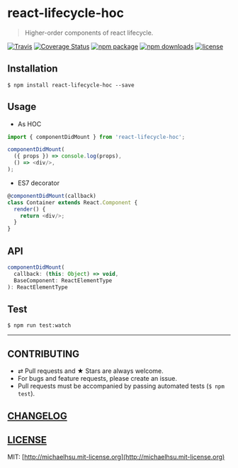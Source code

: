 # react-lifecycle-hoc

> Higher-order components of react lifecycle.

[![Travis][build-badge]][build] [![Coverage Status][coveralls-badge]][coveralls] [![npm package][npm-badge]][npm] [![npm downloads][npm-downloads]][npm] [![license][license-badge]][license]

[build-badge]: https://img.shields.io/travis/evenchange4/react-lifecycle-hoc/master.svg?style=flat-square
[build]: https://travis-ci.org/evenchange4/react-lifecycle-hoc

[npm-badge]: https://img.shields.io/npm/v/react-lifecycle-hoc.svg?style=flat-square
[npm]: https://www.npmjs.org/package/react-lifecycle-hoc

[coveralls-badge]: https://img.shields.io/coveralls/evenchange4/react-lifecycle-hoc/master.svg?style=flat-square
[coveralls]: https://coveralls.io/github/evenchange4/react-lifecycle-hoc

[npm-downloads]: https://img.shields.io/npm/dt/react-lifecycle-hoc.svg?style=flat-square

[license-badge]: https://img.shields.io/npm/l/react-lifecycle-hoc.svg?style=flat-square
[license]: http://michaelhsu.mit-license.org/

## Installation

```console
$ npm install react-lifecycle-hoc --save
```

## Usage

- As HOC

```js
import { componentDidMount } from 'react-lifecycle-hoc';

componentDidMount(
  ({ props }) => console.log(props),
  () => <div/>,
);
```

- ES7 decorator

```js
@componentDidMount(callback)
class Container extends React.Component {
  render() {
    return <div/>;
  }
}
```

## API

```js
componentDidMount(
  callback: (this: Object) => void,
  BaseComponent: ReactElementType
): ReactElementType
```

## Test

```
$ npm run test:watch
```

---

## CONTRIBUTING

* ⇄ Pull requests and ★ Stars are always welcome.
* For bugs and feature requests, please create an issue.
* Pull requests must be accompanied by passing automated tests (`$ npm test`).

## [CHANGELOG](CHANGELOG.md)

## [LICENSE](LICENSE)

MIT: [http://michaelhsu.mit-license.org](http://michaelhsu.mit-license.org)
